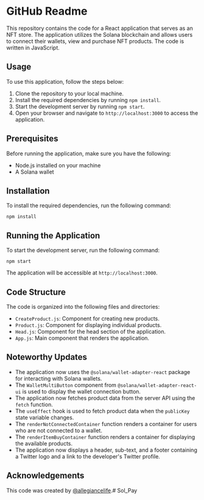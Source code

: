 # GitHub Readme

This repository contains the code for a React application that serves as an NFT store. The application utilizes the Solana blockchain and allows users to connect their wallets, view and purchase NFT products. The code is written in JavaScript.

## Usage

To use this application, follow the steps below:

1. Clone the repository to your local machine.
2. Install the required dependencies by running `npm install`.
3. Start the development server by running `npm start`.
4. Open your browser and navigate to `http://localhost:3000` to access the application.

## Prerequisites

Before running the application, make sure you have the following:

- Node.js installed on your machine
- A Solana wallet

## Installation

To install the required dependencies, run the following command:

```
npm install
```

## Running the Application

To start the development server, run the following command:

```
npm start
```

The application will be accessible at `http://localhost:3000`.

## Code Structure

The code is organized into the following files and directories:

- `CreateProduct.js`: Component for creating new products.
- `Product.js`: Component for displaying individual products.
- `Head.js`: Component for the head section of the application.
- `App.js`: Main component that renders the application.

## Noteworthy Updates

- The application now uses the `@solana/wallet-adapter-react` package for interacting with Solana wallets.
- The `WalletMultiButton` component from `@solana/wallet-adapter-react-ui` is used to display the wallet connection button.
- The application now fetches product data from the server API using the `fetch` function.
- The `useEffect` hook is used to fetch product data when the `publicKey` state variable changes.
- The `renderNotConnectedContainer` function renders a container for users who are not connected to a wallet.
- The `renderItemBuyContainer` function renders a container for displaying the available products.
- The application now displays a header, sub-text, and a footer containing a Twitter logo and a link to the developer's Twitter profile.

## Acknowledgements

This code was created by [@allegiancelife](https://twitter.com/allegiancelife).#   S o l _ P a y  
 